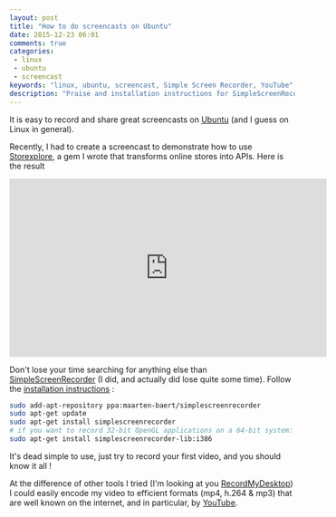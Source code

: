 ```yaml
---
layout: post
title: "How to do screencasts on Ubuntu"
date: 2015-12-23 06:01
comments: true
categories:
 - linux
 - ubuntu
 - screencast
keywords: "linux, ubuntu, screencast, Simple Screen Recorder, YouTube"
description: "Praise and installation instructions for SimpleScreenRecorder on Ubuntu"
---
```

It is easy to record and share great screencasts on [Ubuntu](http://www.ubuntu.com) (and I guess on Linux in general).

Recently, I had to create a screencast to demonstrate how to use [Storexplore](/storexplore/), a gem I wrote that transforms online stores into APIs. Here is the result

<iframe width="560" height="315" src="https://www.youtube.com/embed/O30xReGgdVU" frameborder="0" allowfullscreen></iframe>

Don't lose your time searching for anything else than [SimpleScreenRecorder](http://www.maartenbaert.be/simplescreenrecorder) (I did, and actually did lose quite some time). Follow the [installation instructions](http://www.maartenbaert.be/simplescreenrecorder/#download) :

```bash
sudo add-apt-repository ppa:maarten-baert/simplescreenrecorder
sudo apt-get update
sudo apt-get install simplescreenrecorder
# if you want to record 32-bit OpenGL applications on a 64-bit system:
sudo apt-get install simplescreenrecorder-lib:i386
```

It's dead simple to use, just try to record your first video, and you should know it all !

At the difference of other tools I tried (I'm looking at you [RecordMyDesktop](http://recordmydesktop.sourceforge.net/about.php)) I could easily encode my video to efficient formats (mp4, h.264 & mp3) that are well known on the internet, and in particular, by [YouTube](http://www.youtube.com).
